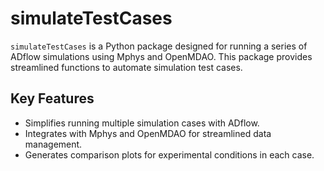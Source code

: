 # simulateTestCases

`simulateTestCases` is a Python package designed for running a series of ADflow simulations using Mphys and OpenMDAO. This package provides streamlined functions to automate simulation test cases.

## Key Features
- Simplifies running multiple simulation cases with ADflow.
- Integrates with Mphys and OpenMDAO for streamlined data management.
- Generates comparison plots for experimental conditions in each case.
